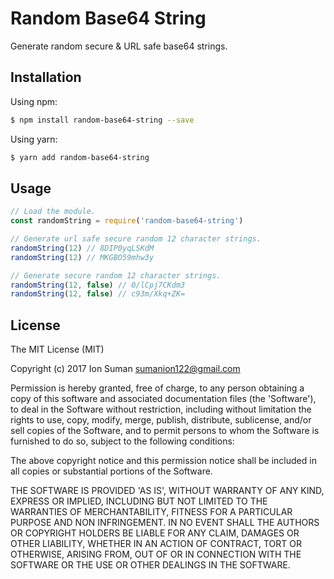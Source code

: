 
# Random Base64 String

Generate random secure & URL safe base64 strings.

## Installation

Using npm:

```bash
$ npm install random-base64-string --save
```

Using yarn:

```bash
$ yarn add random-base64-string
```

## Usage

```js
// Load the module.
const randomString = require('random-base64-string')

// Generate url safe secure random 12 character strings.
randomString(12) // 8DIP0yqLSKdM
randomString(12) // MKGBO59mhw3y

// Generate secure random 12 character strings.
randomString(12, false) // 0/lCpj7CKdm3
randomString(12, false) // c93m/Xkq+ZK=
```

## License

The MIT License (MIT)

Copyright (c) 2017 Ion Suman <sumanion122@gmail.com>

Permission is hereby granted, free of charge, to any person obtaining
a copy of this software and associated documentation files (the
'Software'), to deal in the Software without restriction, including
without limitation the rights to use, copy, modify, merge, publish,
distribute, sublicense, and/or sell copies of the Software, and to
permit persons to whom the Software is furnished to do so, subject to
the following conditions:

The above copyright notice and this permission notice shall be
included in all copies or substantial portions of the Software.

THE SOFTWARE IS PROVIDED 'AS IS', WITHOUT WARRANTY OF ANY KIND,
EXPRESS OR IMPLIED, INCLUDING BUT NOT LIMITED TO THE WARRANTIES OF
MERCHANTABILITY, FITNESS FOR A PARTICULAR PURPOSE AND NON INFRINGEMENT.
IN NO EVENT SHALL THE AUTHORS OR COPYRIGHT HOLDERS BE LIABLE FOR ANY
CLAIM, DAMAGES OR OTHER LIABILITY, WHETHER IN AN ACTION OF CONTRACT,
TORT OR OTHERWISE, ARISING FROM, OUT OF OR IN CONNECTION WITH THE
SOFTWARE OR THE USE OR OTHER DEALINGS IN THE SOFTWARE.
